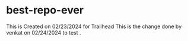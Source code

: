 # best-repo-ever
This is Created on 02/23/2024 for Trailhead
This is the change done by venkat on 02/24/2024 to test .
